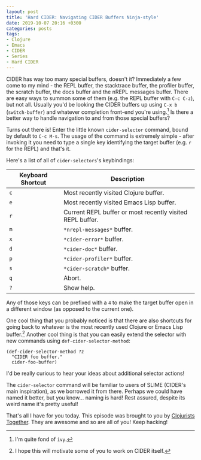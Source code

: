 ```yaml
---
layout: post
title: 'Hard CIDER: Navigating CIDER Buffers Ninja-style'
date: 2019-10-07 20:16 +0300
categories: posts
tags:
- Clojure
- Emacs
- CIDER
- Series
- Hard CIDER
---
```


CIDER has way too many special buffers, doesn't it? Immediately a few come to my
mind - the REPL buffer, the stacktrace buffer, the profiler buffer, the scratch
buffer, the docs buffer and the nREPL messages buffer. There are easy ways to
summon some of them (e.g. the REPL buffer with `C-c C-z`), but not all.  Usually
you'd be looking the CIDER buffers up using `C-x b` (`switch-buffer`) and
whatever completion front-end you're using.[^1] Is there a better way to handle
navigation to and from those special buffers?

Turns out there is! Enter the little known `cider-selector` command, bound by default to `C-c M-s`.
The usage of the command is extremely simple - after invoking it you need to type a
single key identifying the target buffer (e.g. `r` for the REPL) and that's it.

Here's a list of all of `cider-selectors`'s keybindings:

| Keyboard Shortcut  | Description |
| ------------- | ------------- |
| `c` | Most recently visited Clojure buffer. |
| `e` | Most recently visited Emacs Lisp buffer. |
| `r` | Current REPL buffer or most recently visited REPL buffer. |
| `m` | `*nrepl-messages*` buffer. |
| `x` | `*cider-error*` buffer. |
| `d` | `*cider-doc*` buffer. |
| `p` | `*cider-profiler*` buffer. |
| `s` | `*cider-scratch*` buffer. |
| `q` | Abort. |
| `?` | Show help. |

Any of those keys can be prefixed with a `4` to make the target buffer open in a
different window (as opposed to the current one).

One cool thing that you probably noticed is that there are also shortcuts for going back to
whatever is the most recently used Clojure or Emacs Lisp buffer.[^2] Another cool thing is that
you can easily extend the selector with new commands using `def-cider-selector-method`:

``` emacs-lisp
(def-cider-selector-method ?z
  "CIDER foo buffer."
  cider-foo-buffer)
```

I'd be really curious to hear your ideas about additional selector actions!

The `cider-selector` command will be familiar to users of SLIME (CIDER's main inspiration), as we borrowed
it from there. Perhaps we could have named it better, but you know... naming is hard!
Rest assured, despite its weird name it's pretty useful!

That's all I have for you today. This episode was brought to you by [Clojurists Together](https://www.clojuriststogether.org/).
They are awesome and so are all of you! Keep hacking!

[^1]: I'm quite fond of `ivy`.
[^2]: I hope this will motivate some of you to work on CIDER itself.
